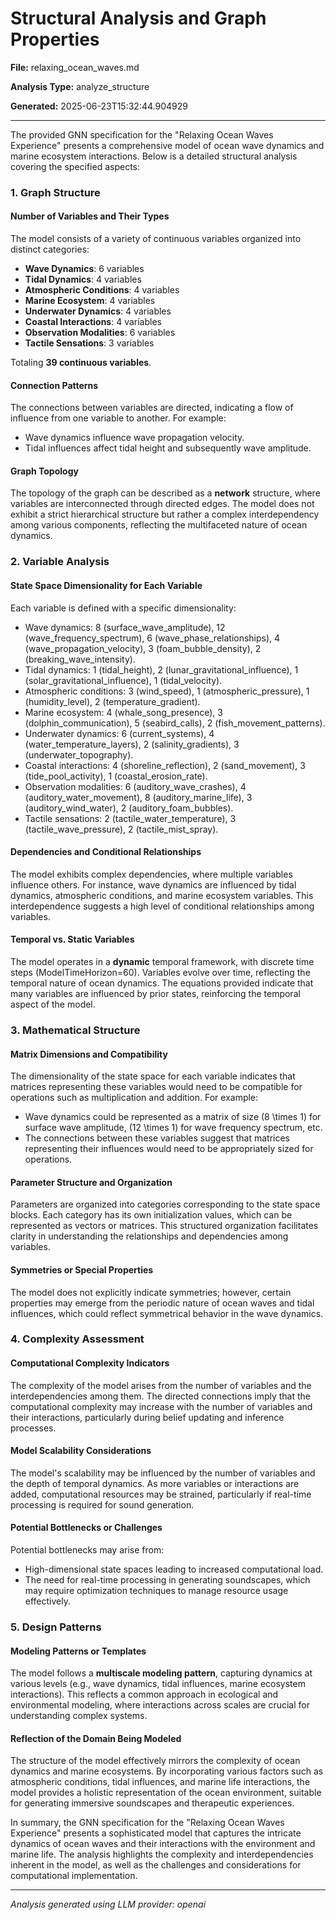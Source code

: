 # Structural Analysis and Graph Properties

**File:** relaxing_ocean_waves.md

**Analysis Type:** analyze_structure

**Generated:** 2025-06-23T15:32:44.904929

---

The provided GNN specification for the "Relaxing Ocean Waves Experience" presents a comprehensive model of ocean wave dynamics and marine ecosystem interactions. Below is a detailed structural analysis covering the specified aspects:

### 1. Graph Structure

#### Number of Variables and Their Types
The model consists of a variety of continuous variables organized into distinct categories:

- **Wave Dynamics**: 6 variables
- **Tidal Dynamics**: 4 variables
- **Atmospheric Conditions**: 4 variables
- **Marine Ecosystem**: 4 variables
- **Underwater Dynamics**: 4 variables
- **Coastal Interactions**: 4 variables
- **Observation Modalities**: 6 variables
- **Tactile Sensations**: 3 variables

Totaling **39 continuous variables**.

#### Connection Patterns
The connections between variables are directed, indicating a flow of influence from one variable to another. For example:
- Wave dynamics influence wave propagation velocity.
- Tidal influences affect tidal height and subsequently wave amplitude.

#### Graph Topology
The topology of the graph can be described as a **network** structure, where variables are interconnected through directed edges. The model does not exhibit a strict hierarchical structure but rather a complex interdependency among various components, reflecting the multifaceted nature of ocean dynamics.

### 2. Variable Analysis

#### State Space Dimensionality for Each Variable
Each variable is defined with a specific dimensionality:
- Wave dynamics: 8 (surface_wave_amplitude), 12 (wave_frequency_spectrum), 6 (wave_phase_relationships), 4 (wave_propagation_velocity), 3 (foam_bubble_density), 2 (breaking_wave_intensity).
- Tidal dynamics: 1 (tidal_height), 2 (lunar_gravitational_influence), 1 (solar_gravitational_influence), 1 (tidal_velocity).
- Atmospheric conditions: 3 (wind_speed), 1 (atmospheric_pressure), 1 (humidity_level), 2 (temperature_gradient).
- Marine ecosystem: 4 (whale_song_presence), 3 (dolphin_communication), 5 (seabird_calls), 2 (fish_movement_patterns).
- Underwater dynamics: 6 (current_systems), 4 (water_temperature_layers), 2 (salinity_gradients), 3 (underwater_topography).
- Coastal interactions: 4 (shoreline_reflection), 2 (sand_movement), 3 (tide_pool_activity), 1 (coastal_erosion_rate).
- Observation modalities: 6 (auditory_wave_crashes), 4 (auditory_water_movement), 8 (auditory_marine_life), 3 (auditory_wind_water), 2 (auditory_foam_bubbles).
- Tactile sensations: 2 (tactile_water_temperature), 3 (tactile_wave_pressure), 2 (tactile_mist_spray).

#### Dependencies and Conditional Relationships
The model exhibits complex dependencies, where multiple variables influence others. For instance, wave dynamics are influenced by tidal dynamics, atmospheric conditions, and marine ecosystem variables. This interdependence suggests a high level of conditional relationships among variables.

#### Temporal vs. Static Variables
The model operates in a **dynamic** temporal framework, with discrete time steps (ModelTimeHorizon=60). Variables evolve over time, reflecting the temporal nature of ocean dynamics. The equations provided indicate that many variables are influenced by prior states, reinforcing the temporal aspect of the model.

### 3. Mathematical Structure

#### Matrix Dimensions and Compatibility
The dimensionality of the state space for each variable indicates that matrices representing these variables would need to be compatible for operations such as multiplication and addition. For example:
- Wave dynamics could be represented as a matrix of size \(8 \times 1\) for surface wave amplitude, \(12 \times 1\) for wave frequency spectrum, etc.
- The connections between these variables suggest that matrices representing their influences would need to be appropriately sized for operations.

#### Parameter Structure and Organization
Parameters are organized into categories corresponding to the state space blocks. Each category has its own initialization values, which can be represented as vectors or matrices. This structured organization facilitates clarity in understanding the relationships and dependencies among variables.

#### Symmetries or Special Properties
The model does not explicitly indicate symmetries; however, certain properties may emerge from the periodic nature of ocean waves and tidal influences, which could reflect symmetrical behavior in the wave dynamics.

### 4. Complexity Assessment

#### Computational Complexity Indicators
The complexity of the model arises from the number of variables and the interdependencies among them. The directed connections imply that the computational complexity may increase with the number of variables and their interactions, particularly during belief updating and inference processes.

#### Model Scalability Considerations
The model's scalability may be influenced by the number of variables and the depth of temporal dynamics. As more variables or interactions are added, computational resources may be strained, particularly if real-time processing is required for sound generation.

#### Potential Bottlenecks or Challenges
Potential bottlenecks may arise from:
- High-dimensional state spaces leading to increased computational load.
- The need for real-time processing in generating soundscapes, which may require optimization techniques to manage resource usage effectively.

### 5. Design Patterns

#### Modeling Patterns or Templates
The model follows a **multiscale modeling pattern**, capturing dynamics at various levels (e.g., wave dynamics, tidal influences, marine ecosystem interactions). This reflects a common approach in ecological and environmental modeling, where interactions across scales are crucial for understanding complex systems.

#### Reflection of the Domain Being Modeled
The structure of the model effectively mirrors the complexity of ocean dynamics and marine ecosystems. By incorporating various factors such as atmospheric conditions, tidal influences, and marine life interactions, the model provides a holistic representation of the ocean environment, suitable for generating immersive soundscapes and therapeutic experiences.

In summary, the GNN specification for the "Relaxing Ocean Waves Experience" presents a sophisticated model that captures the intricate dynamics of ocean waves and their interactions with the environment and marine life. The analysis highlights the complexity and interdependencies inherent in the model, as well as the challenges and considerations for computational implementation.

---

*Analysis generated using LLM provider: openai*
